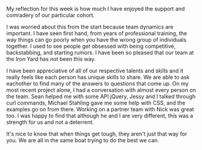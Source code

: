 My reflection for this week is how much I have enjoyed the support and comradery of our particular cohort. 

I was worried about this from the start because team dynamics are important. I have seen first hand, from years of professional training, the way things can go poorly when you have the wrong group of individuals together. I used to see people get obsessed with being competitive, backstabbing, and starting rumors. I have been so pleased that our team at the Iron Yard has not been this way. 

I have been appreciative of all of our respective talents and skills and it really feels like each person has unique skills to share. We are able to ask eachother to find many of the answers to questions that come up. On my most recent project alone, I had a conversation with almost every person on the team. Sean helped me with some API jQuery, Jessy and I talked through curl commands, Michael Stahling gave me some help with CSS, and the examples go on from there. Working on a partner team with Nick was great too. I was happy to find that although he and I are very different, this was a strength for us and not a deterrent. 

It's nice to know that when things get tough, they aren't just that way for you. We are all in the same boat trying to do the best we can. 
